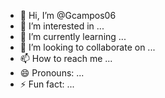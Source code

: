 - 👋 Hi, I’m @Gcampos06
- 👀 I’m interested in ...
- 🌱 I’m currently learning ...
- 💞️ I’m looking to collaborate on ...
- 📫 How to reach me ...
- 😄 Pronouns: ...
- ⚡ Fun fact: ...

<!---
Gcampos06/Gcampos06 is a ✨ special ✨ repository because its `README.md` (this file) appears on your GitHub profile.
You can click the Preview link to take a look at your changes.
--->



